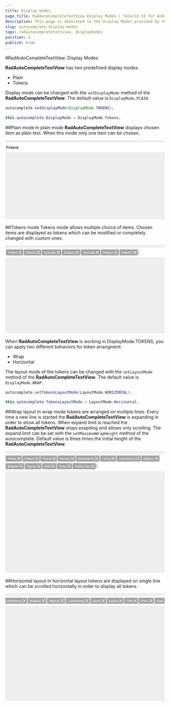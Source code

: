 ```yaml
---
title: Display modes
page_title: RadAutoCompleteTextView Display Modes | Telerik UI for Android Documentation
description: This page is dedicated to the Display Modes provided by the RadAutoCompleteTextView control.
slug: autocomplete-display-modes
tags: radautocompletetextview, displaymodes
position: 3
publish: true
---
```


#RadAutoCompleteTextView: Display Modes

**RadAutoCompleteTextView** has two predefined display modes.

- Plain
- Tokens

Display mode can be changed with the `setDisplayMode` method of the **RadAutoCompleteTextView**. The default value is `DisplayMode.PLAIN`.

```Java
autocomplete.setDisplayMode(DisplayMode.TOKENS);
```
```C#
this.autocomplete.DisplayMode = DisplayMode.Tokens;
```

##Plain mode
In plain mode **RadAutoCompleteTextView** displays chosen item as plain text. When this mode only one item can be chosen.

![TelerikUI-AutoComplete-Display-Modes](images/autocomplete-plain.png "Plain mode")

##Tokens mode
Tokens mode allows multiple choice of items. Chosen items are displayed as tokens which can be modified or completely changed with custom ones.

![TelerikUI-AutoComplete-Display-Modes](images/autocomplete-tokens.png "Tokens mode")

When **RadAutoCompleteTextView** is working in DisplayMode.TOKENS, you can apply two different behaviors for token arrangment.

- Wrap
- Horizontal

The layout mode of the tokens can be changed with the `setLayoutMode` method of the **RadAutoCompleteTextView**.
The default value is `DisplayMode.WRAP`.

```Java
autocomplete.setTokensLayoutMode(LayoutMode.HORIZONTAL);
```
```C#
this.autocomplete.TokensLayoutMode = LayoutMode.Horizontal;
```

##Wrap layout
In wrap mode tokens are arranged on multiple lines. Every  time a new line is started the **RadAutoCompleteTextView** is expanding in order to show all tokens. When expand limit is reached the **RadAutoCompleteTextView** stops exapding and allows only scrolling. The expand limit can be set with the `setMaximumWrapHeight` method of the autocomplete. Default value is three times the initial height of the **RadAutoCompleteTextView**.

![TelerikUI-AutoComplete-Display-Modes](images/autocomplete-wrap.png "Wrap layout")

##Horizontal layout
In horizontal layout tokens are displayed on single line which can be scrolled horizontally in order to display all tokens.

![TelerikUI-AutoComplete-Display-Modes](images/autocomplete-horizontal.png "Horizontal layout")